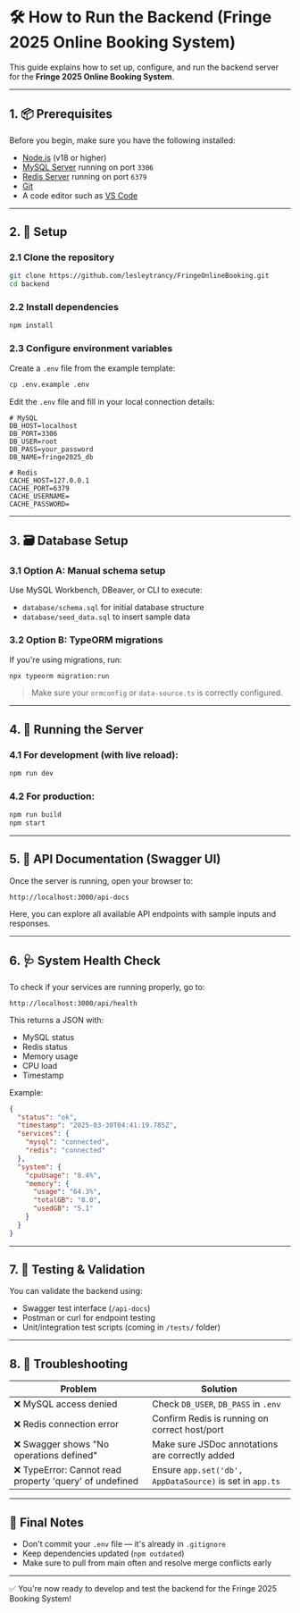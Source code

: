 # 🛠️ How to Run the Backend (Fringe 2025 Online Booking System)

This guide explains how to set up, configure, and run the backend server for the **Fringe 2025 Online Booking System**.

---

## 1. 📦 Prerequisites

Before you begin, make sure you have the following installed:

- [Node.js](https://nodejs.org/) (v18 or higher)
- [MySQL Server](https://www.mysql.com/) running on port `3306`
- [Redis Server](https://redis.io/) running on port `6379`
- [Git](https://git-scm.com/)
- A code editor such as [VS Code](https://code.visualstudio.com/)

---

## 2. 🔧 Setup

### 2.1 Clone the repository

```bash
git clone https://github.com/lesleytrancy/FringeOnlineBooking.git
cd backend
```

### 2.2 Install dependencies

```bash
npm install
```

### 2.3 Configure environment variables

Create a `.env` file from the example template:

```bash
cp .env.example .env
```

Edit the `.env` file and fill in your local connection details:

```env
# MySQL
DB_HOST=localhost
DB_PORT=3306
DB_USER=root
DB_PASS=your_password
DB_NAME=fringe2025_db

# Redis
CACHE_HOST=127.0.0.1
CACHE_PORT=6379
CACHE_USERNAME=
CACHE_PASSWORD=
```

---

## 3. 🗃️ Database Setup

### 3.1 Option A: Manual schema setup

Use MySQL Workbench, DBeaver, or CLI to execute:

- `database/schema.sql` for initial database structure
- `database/seed_data.sql` to insert sample data

### 3.2 Option B: TypeORM migrations

If you're using migrations, run:

```bash
npx typeorm migration:run
```

> Make sure your `ormconfig` or `data-source.ts` is correctly configured.

---

## 4. 🚀 Running the Server

### 4.1 For development (with live reload):

```bash
npm run dev
```

### 4.2 For production:

```bash
npm run build
npm start
```

---

## 5. 📘 API Documentation (Swagger UI)

Once the server is running, open your browser to:

```
http://localhost:3000/api-docs
```

Here, you can explore all available API endpoints with sample inputs and responses.

---

## 6. 🩺 System Health Check

To check if your services are running properly, go to:

```
http://localhost:3000/api/health
```

This returns a JSON with:

- MySQL status
- Redis status
- Memory usage
- CPU load
- Timestamp

Example:

```json
{
  "status": "ok",
  "timestamp": "2025-03-30T04:41:19.785Z",
  "services": {
    "mysql": "connected",
    "redis": "connected"
  },
  "system": {
    "cpuUsage": "8.4%",
    "memory": {
      "usage": "64.3%",
      "totalGB": "8.0",
      "usedGB": "5.1"
    }
  }
}
```

---

## 7. 🧪 Testing & Validation

You can validate the backend using:

- Swagger test interface (`/api-docs`)
- Postman or curl for endpoint testing
- Unit/integration test scripts (coming in `/tests/` folder)

---

## 8. 🐛 Troubleshooting

| Problem | Solution |
|--------|----------|
| ❌ MySQL access denied | Check `DB_USER`, `DB_PASS` in `.env` |
| ❌ Redis connection error | Confirm Redis is running on correct host/port |
| ❌ Swagger shows "No operations defined" | Make sure JSDoc annotations are correctly added |
| ❌ TypeError: Cannot read property 'query' of undefined | Ensure `app.set('db', AppDataSource)` is set in `app.ts` |

---

## 🧼 Final Notes

- Don't commit your `.env` file — it's already in `.gitignore`
- Keep dependencies updated (`npm outdated`)
- Make sure to pull from main often and resolve merge conflicts early

---

✅ You're now ready to develop and test the backend for the Fringe 2025 Booking System!
